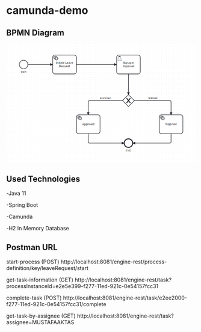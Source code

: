 # camunda-demo

## BPMN Diagram 

![BPMN Diagram ](https://github.com/mustafaaktas0/camunda-demo/blob/main/assets/bpmn-diagram.png)

## Used Technologies
-Java 11

-Spring Boot

-Camunda

-H2 In Memory Database

## Postman URL

start-process (POST) http://localhost:8081/engine-rest/process-definition/key/leaveRequest/start

get-task-information (GET) http://localhost:8081/engine-rest/task?processInstanceId=e2e5e399-f277-11ed-921c-0e54157fcc31

complete-task (POST) http://localhost:8081/engine-rest/task/e2ee2000-f277-11ed-921c-0e54157fcc31/complete

get-task-by-assignee (GET) http://localhost:8081/engine-rest/task?assignee=MUSTAFAAKTAS
